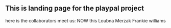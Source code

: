 ## This is landing page for the playpal project
here is the collaborators
meet us:
NOW this
Loubna Merzak
Frankie williams
